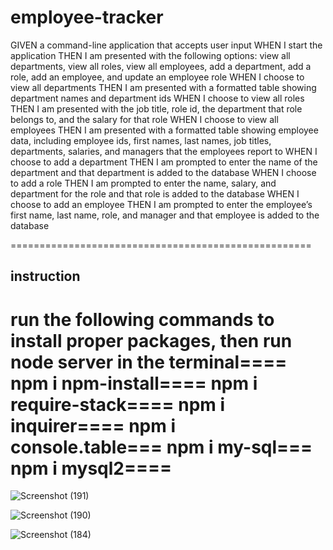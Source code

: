 # employee-tracker

GIVEN a command-line application that accepts user input
WHEN I start the application
THEN I am presented with the following options: view all departments, view all roles, view all employees, add a department, add a role, add an employee, and update an employee role
WHEN I choose to view all departments
THEN I am presented with a formatted table showing department names and department ids
WHEN I choose to view all roles
THEN I am presented with the job title, role id, the department that role belongs to, and the salary for that role
WHEN I choose to view all employees
THEN I am presented with a formatted table showing employee data, including employee ids, first names, last names, job titles, departments, salaries, and managers that the employees report to
WHEN I choose to add a department
THEN I am prompted to enter the name of the department and that department is added to the database
WHEN I choose to add a role
THEN I am prompted to enter the name, salary, and department for the role and that role is added to the database
WHEN I choose to add an employee
THEN I am prompted to enter the employee’s first name, last name, role, and manager and that employee is added to the database

====================================================
## instruction
run the following commands to install proper packages, then run node server in the terminal====
npm i npm-install====
npm i require-stack====
npm i inquirer====
npm i console.table===
npm i my-sql===
npm i mysql2====
====================================================

![Screenshot (191)](https://user-images.githubusercontent.com/68447140/116332098-f2be9f80-a785-11eb-8bee-741bfdfea809.png)

![Screenshot (190)](https://user-images.githubusercontent.com/68447140/116332149-0a962380-a786-11eb-9feb-d9666513aefa.png)



![Screenshot (184)](https://user-images.githubusercontent.com/68447140/116332250-4335fd00-a786-11eb-8b03-82f9ea8629d9.png)



